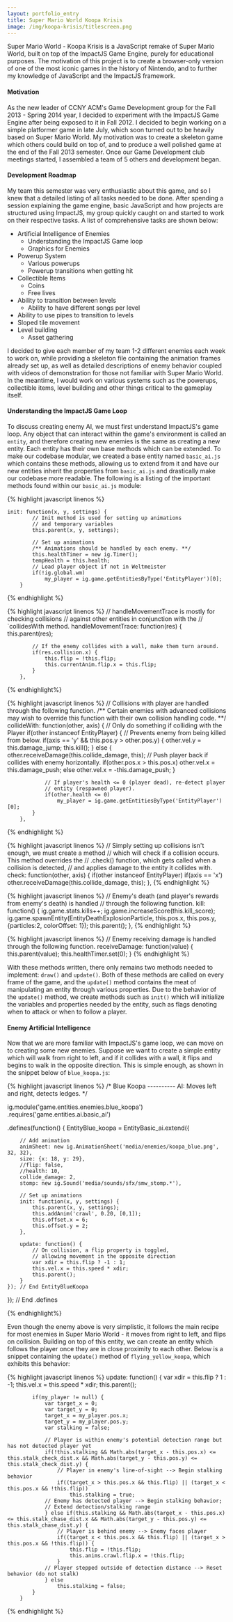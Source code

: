 ```yaml
---
layout: portfolio_entry
title: Super Mario World Koopa Krisis
image: /img/koopa-krisis/titlescreen.png
---
```


Super Mario World - Koopa Krisis is a JavaScript remake of Super Mario World, built on top of the ImpactJS Game Engine, purely for educational purposes. The motivation of this project is to create a browser-only version of one of the most iconic games in the history of Nintendo, and to further my knowledge of JavaScript and the ImpactJS framework.

#### Motivation 

As the new leader of CCNY ACM's Game Development group for the Fall 2013 - Spring 2014 year, I decided to experiment with the ImpactJS Game Engine after being exposed to it in Fall 2012. I decided to begin working on a simple platformer game in late July, which soon turned out to be heavily based on Super Mario World. My motivation was to create a skeleton game which others could build on top of, and to produce a well polished game at the end of the Fall 2013 semester. Once our Game Development club meetings started, I assembled a team of 5 others and development began. 

#### Development Roadmap

My team this semester was very enthusiastic about this game, and so I knew that a detailed listing of all tasks needed to be done. After spending a session explaining the game engine, basic JavaScript and how projects are structured using ImpactJS, my group quickly caught on and started to work on their respective tasks. A list of comprehensive tasks are shown below:

* Artificial Intelligence of Enemies
    * Understanding the ImpactJS Game loop 
    * Graphics for Enemies
* Powerup System
    * Various powerups
    * Powerup transitions when getting hit
* Collectible Items
    * Coins
    * Free lives
* Ability to transition between levels
    * Ability to have different songs per level
* Ability to use pipes to transition to levels
* Sloped tile movement
* Level building
    * Asset gathering

I decided to give each member of my team 1-2 different enemies each week to work on, while providing a skeleton file containing the animation frames already set up, as well as detailed descriptions of enemy behavior coupled with videos of demonstration for those not familiar with Super Mario World. In the meantime, I would work on various systems such as the powerups, collectible items, level building and other things critical to the gameplay itself.

#### Understanding the ImpactJS Game Loop

To discuss creating enemy AI, we must first understand ImpactJS's game loop. Any object that can interact within the game's environment is called an `entity`, and therefore creating new enemies is the same as creating a new entity. Each entity has their own base methods which can be extended. To make our codebase modular, we created a base entity named `basic_ai.js` which contains these methods, allowing us to extend from it and have our new entities inherit the properties from `basic_ai.js` and drastically make our codebase more readable. The following is a listing of the important methods found within our `basic_ai.js` module:

{% highlight javascript linenos %}
    
    init: function(x, y, settings) {
            // Init method is used for setting up animations
            // and temporary variables
            this.parent(x, y, settings);

            // Set up animations
            /** Animations should be handled by each enemy. **/
            this.healthTimer = new ig.Timer();
            tempHealth = this.health;
            // Load player object if not in Weltmeister
            if(!ig.global.wm)
                my_player = ig.game.getEntitiesByType('EntityPlayer')[0];
        }
{% endhighlight %}

{% highlight javascript linenos %}
     // handleMovementTrace is mostly for checking collisions
     // against other entities in conjunction with the 
     // `collidesWith method.
     handleMovementTrace: function(res) {
            this.parent(res);

            // If the enemy collides with a wall, make them turn around.
            if(res.collision.x) {
                this.flip = !this.flip;
                this.currentAnim.flip.x = this.flip;
            }
        }, 
    
{% endhighlight%}

{% highlight javascript linenos %}
    // Collisions with player are handled through the following function.
        /** Certain enemies with advanced collisions may wish to override this
            function with their own collision handling code. **/
        collideWith: function(other, axis) {
            // Only do something if colliding with the Player
            if(other instanceof EntityPlayer) {
                // Prevents enemy from being killed from below.
                if(axis == 'y' && this.pos.y > other.pos.y) {
                    other.vel.y = this.damage_jump;
                    this.kill();
                } else {
                    other.receiveDamage(this.collide_damage, this);
                    // Push player back if collides with enemy horizontally.
                    if(other.pos.x > this.pos.x)
                        other.vel.x = this.damage_push;
                    else
                        other.vel.x = -this.damage_push;
                }
                
                // If player's health <= 0 (player dead), re-detect player
                // entity (respawned player).
                if(other.health <= 0)
                    my_player = ig.game.getEntitiesByType('EntityPlayer')[0];
            }
        },
{% endhighlight %}

{% highlight javascript linenos %}
    // Simply setting up collisions isn't enough, we must create a method
    // which will check if a collision occurs. This method overrides the
    // .check() function, which gets called when a collision is detected,
    // and applies damage to the entity it collides with.
    check: function(other, axis) {
            if(other instanceof EntityPlayer)
                if(axis == 'x')
                    other.receiveDamage(this.collide_damage, this);
        },
{% endhighlight %}

{% highlight javascript linenos %}
    // Enemy's death (and player's rewards from enemy's death) is handled
    // through the following function.
        kill: function() {
            ig.game.stats.kills++;
            ig.game.increaseScore(this.kill_score);
            ig.game.spawnEntity(EntityDeathExplosionParticle, this.pos.x, this.pos.y, {particles:2, colorOffset: 1});
            this.parent();
        },
{% endhighlight %}

{% highlight javascript linenos %}
    // Enemy receiving damage is handled through the following function.
        receiveDamage: function(value) {
            this.parent(value);
            this.healthTimer.set(0);
        }
{% endhighlight %}

With these methods written, there only remains two methods needed to implement: `draw()` and `update()`. Both of these methods are called on every frame of the game, and the `update()` method contains the meat of manipulating an entity through various properties. Due to the behavior of the `update()` method, we create methods such as `init()` which will initialize the variables and properties needed by the entity, such as flags denoting when to attack or when to follow a player. 

#### Enemy Artificial Intelligence

Now that we are more familiar with ImpactJS's game loop, we can move on to creating some new enemies. Suppose we want to create a simple entity which will walk from right to left, and if it collides with a wall, it flips and begins to walk in the opposite direction. This is simple enough, as shown in the snippet below of `blue_koopa.js`:

{% highlight javascript linenos %}
/*
    Blue Koopa
    ----------
    AI: Moves left and right, detects ledges.
*/

ig.module('game.entities.enemies.blue_koopa')
.requires('game.entities.ai.basic_ai')

.defines(function() {
    EntityBlue_koopa = EntityBasic_ai.extend({

        // Add animation
        animSheet: new ig.AnimationSheet('media/enemies/koopa_blue.png', 32, 32),
        size: {x: 18, y: 29},
        //flip: false,
        //health: 10,
        collide_damage: 2,
        stomp: new ig.Sound('media/sounds/sfx/smw_stomp.*'),

        // Set up animations
        init: function(x, y, settings) {
            this.parent(x, y, settings);
            this.addAnim('crawl', 0.20, [0,1]);
            this.offset.x = 6;
            this.offset.y = 2;
        },

        update: function() {
            // On collision, a flip property is toggled,
            // allowing movement in the opposite direction
            var xdir = this.flip ? -1 : 1;
            this.vel.x = this.speed * xdir;
            this.parent();
        }
    }); // End EntityBlueKoopa
}); // End .defines

{% endhighlight%}

Even though the enemy above is very simplistic, it follows the main recipe for most enemies in Super Mario World - it moves from right to left, and flips on collision. Building on top of this entity, we can create an entity which follows the player once they are in close proximity to each other. Below is a snippet containing the `update()` method of `flying_yellow_koopa`, which exhibits this behavior: 

{% highlight javascript linenos %}
     update: function() {
            var xdir = this.flip ? 1 : -1;
            this.vel.x = this.speed * xdir;
            this.parent();

            if(my_player != null) {
                var target_x = 0;
                var target_y = 0;
                target_x = my_player.pos.x;
                target_y = my_player.pos.y;
                var stalking = false;

                // Player is within enemy's potential detection range but has not detected player yet
                if(!this.stalking && Math.abs(target_x - this.pos.x) <= this.stalk_check_dist.x && Math.abs(target_y - this.pos.y) <= this.stalk_check_dist.y) {
                    // Player in enemy's line-of-sight --> Begin stalking behavior
                    if((target_x > this.pos.x && this.flip) || (target_x < this.pos.x && !this.flip))
                        this.stalking = true;
                // Enemy has detected player --> Begin stalking behavior; 
                // Extend detection/stalking range
                } else if(this.stalking && Math.abs(target_x - this.pos.x) <= this.stalk_chase_dist.x && Math.abs(target_y - this.pos.y) <= this.stalk_chase_dist.y) {
                    // Player is behind enemy --> Enemy faces player
                    if((target_x < this.pos.x && this.flip) || (target_x > this.pos.x && !this.flip)) {
                        this.flip = !this.flip;
                        this.anims.crawl.flip.x = !this.flip;
                    }
                // Player stepped outside of detection distance --> Reset behavior (do not stalk)
                } else
                    this.stalking = false;
            }
        }

{% endhighlight %}


